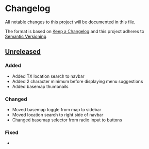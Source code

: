 # Changelog

All notable changes to this project will be documented in this file.

The format is based on [Keep a Changelog](http://keepachangelog.com/en/1.0.0/)
and this project adheres to [Semantic Versioning](http://semver.org/spec/v2.0.0.html).

## [Unreleased](https://github.com/USGS-WiM/Thresholds/tree/dev)

### Added

-   Added TX location search to navbar
-   Added 2 character minimum before displaying menu suggestions
-   Added basemap thumbnails

### Changed

-   Moved basemap toggle from map to sidebar
-   Moved location search to right side of navbar
-   Changed basemap selector from radio input to buttons

### Fixed

-   